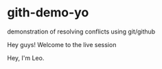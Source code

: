 # gith-demo-yo
demonstration of resolving conflicts using git/github

Hey guys! Welcome to the live session

Hey, I'm Leo.

